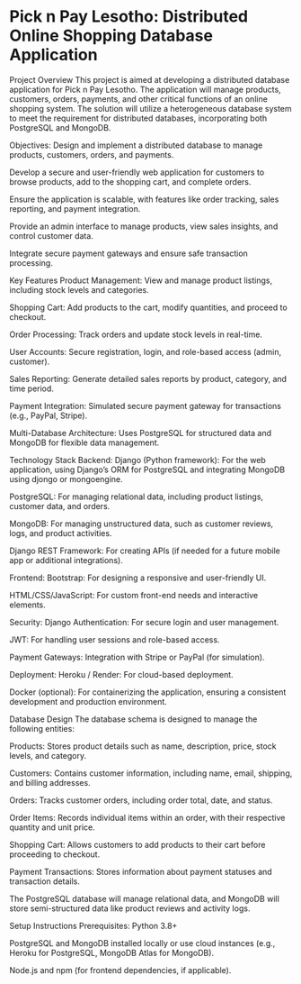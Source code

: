 # Pick n Pay Lesotho: Distributed Online Shopping Database Application

Project Overview
This project is aimed at developing a distributed database application for Pick n Pay Lesotho. The application will manage products, customers, orders, payments, and other critical functions of an online shopping system. The solution will utilize a heterogeneous database system to meet the requirement for distributed databases, incorporating both PostgreSQL and MongoDB.

Objectives:
Design and implement a distributed database to manage products, customers, orders, and payments.

Develop a secure and user-friendly web application for customers to browse products, add to the shopping cart, and complete orders.

Ensure the application is scalable, with features like order tracking, sales reporting, and payment integration.

Provide an admin interface to manage products, view sales insights, and control customer data.

Integrate secure payment gateways and ensure safe transaction processing.

Key Features
Product Management: View and manage product listings, including stock levels and categories.

Shopping Cart: Add products to the cart, modify quantities, and proceed to checkout.

Order Processing: Track orders and update stock levels in real-time.

User Accounts: Secure registration, login, and role-based access (admin, customer).

Sales Reporting: Generate detailed sales reports by product, category, and time period.

Payment Integration: Simulated secure payment gateway for transactions (e.g., PayPal, Stripe).

Multi-Database Architecture: Uses PostgreSQL for structured data and MongoDB for flexible data management.

Technology Stack
Backend:
Django (Python framework): For the web application, using Django’s ORM for PostgreSQL and integrating MongoDB using djongo or mongoengine.

PostgreSQL: For managing relational data, including product listings, customer data, and orders.

MongoDB: For managing unstructured data, such as customer reviews, logs, and product activities.

Django REST Framework: For creating APIs (if needed for a future mobile app or additional integrations).

Frontend:
Bootstrap: For designing a responsive and user-friendly UI.

HTML/CSS/JavaScript: For custom front-end needs and interactive elements.

Security:
Django Authentication: For secure login and user management.

JWT: For handling user sessions and role-based access.

Payment Gateways: Integration with Stripe or PayPal (for simulation).

Deployment:
Heroku / Render: For cloud-based deployment.

Docker (optional): For containerizing the application, ensuring a consistent development and production environment.

Database Design
The database schema is designed to manage the following entities:

Products: Stores product details such as name, description, price, stock levels, and category.

Customers: Contains customer information, including name, email, shipping, and billing addresses.

Orders: Tracks customer orders, including order total, date, and status.

Order Items: Records individual items within an order, with their respective quantity and unit price.

Shopping Cart: Allows customers to add products to their cart before proceeding to checkout.

Payment Transactions: Stores information about payment statuses and transaction details.

The PostgreSQL database will manage relational data, and MongoDB will store semi-structured data like product reviews and activity logs.

Setup Instructions
Prerequisites:
Python 3.8+

PostgreSQL and MongoDB installed locally or use cloud instances (e.g., Heroku for PostgreSQL, MongoDB Atlas for MongoDB).

Node.js and npm (for frontend dependencies, if applicable).
